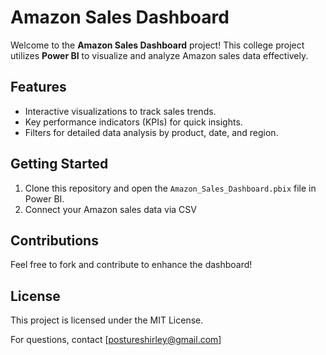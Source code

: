 # Amazon Sales Dashboard

Welcome to the **Amazon Sales Dashboard** project! This college project utilizes **Power BI** to visualize and analyze Amazon sales data effectively. 

## Features
- Interactive visualizations to track sales trends.
- Key performance indicators (KPIs) for quick insights.
- Filters for detailed data analysis by product, date, and region.

## Getting Started
1. Clone this repository and open the `Amazon_Sales_Dashboard.pbix` file in Power BI.
2. Connect your Amazon sales data via CSV 

## Contributions
Feel free to fork and contribute to enhance the dashboard!

## License
This project is licensed under the MIT License.

For questions, contact [postureshirley@gmail.com]
